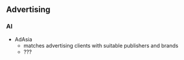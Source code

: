 ## Advertising

### AI
* AdAsia
	* matches advertising clients with suitable publishers and brands
	* ???
	


